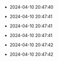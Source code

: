 
- 2024-04-10 20:47:40

- 2024-04-10 20:47:41

- 2024-04-10 20:47:41

- 2024-04-10 20:47:41

- 2024-04-10 20:47:42

- 2024-04-10 20:47:42
